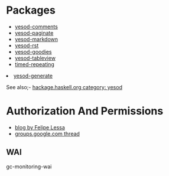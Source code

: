 <h1>Packages</h1><ul>
<li><a href="http://hackage.haskell.org/package/yesod-comments">yesod-comments</a></li> <a href class="GENTICS_link_pointer"></a>
<li><a href="http://hackage.haskell.org/package/yesod-paginate">yesod-paginate</a></li>
<li><a href="http://hackage.haskell.org/package/yesod-markdown">yesod-markdown</a></li>
<li><a href="http://hackage.haskell.org/package/yesod-rst">yesod-rst</a></li>
<li><a href="http://hackage.haskell.org/package/yesod-goodies">yesod-goodies</a></li>
<li><a href="http://hackage.haskell.org/package/yesod-tableview">yesod-tableview</a></li>
<li><a href="https://github.com/Tarrasch/timed-repeating">timed-repeating</a></li></ul>
<li><a href="https://github.com/maxcan/yesod-generate">yesod-generate</a></li></ul>


See also;- <a href="http://hackage.haskell.org/package/#cat:yesod">hackage.haskell.org category: yesod</a>
<h1>Authorization And Permissions</h1><ul>
<li><a href="http://blog.felipe.lessa.nom.br/?p=7">blog by Felipe Lessa</a></li>
<li><a href="http://groups.google.com/group/yesodweb/browse_thread/thread/9e1e54c7b4443444">groups.google.com thread</a></li></ul>


## WAI

gc-monitoring-wai